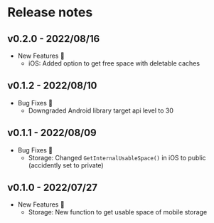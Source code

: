 # Release notes

## v0.2.0 - 2022/08/16

- New Features :rocket:
  - iOS: Added option to get free space with deletable caches

## v0.1.2 - 2022/08/10

- Bug Fixes :bug:
  - Downgraded Android library target api level to 30

## v0.1.1 - 2022/08/09

- Bug Fixes :bug:
  - Storage: Changed `GetInternalUsableSpace()` in iOS to public (accidently set to private)

## v0.1.0 - 2022/07/27

- New Features :rocket:
  - Storage: New function to get usable space of mobile storage 
